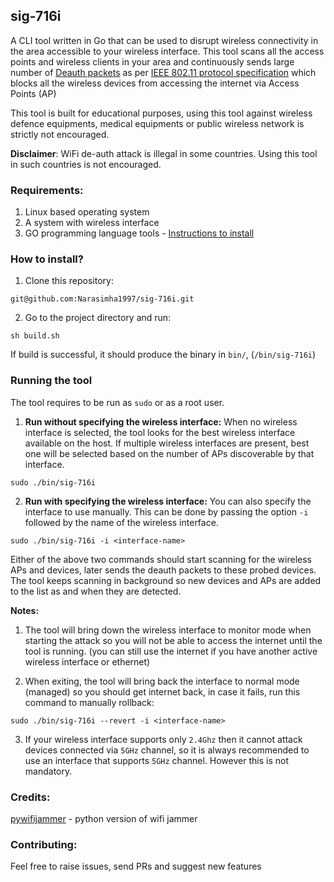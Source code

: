 ## sig-716i

A CLI tool written in Go that can be used to disrupt wireless connectivity in the area accessible to your wireless interface. This tool scans all the access points and wireless clients in your area and continuously sends large number of [Deauth packets](https://en.wikipedia.org/wiki/Wi-Fi_deauthentication_attack) as per [IEEE 802.11 protocol specification](https://en.wikipedia.org/wiki/IEEE_802.11) which blocks all the wireless devices from accessing the internet via Access Points (AP)

This tool is built for educational purposes, using this tool against wireless defence equipments, medical equipments or public wireless network is strictly not encouraged.

**Disclaimer**: WiFi de-auth attack is illegal in some countries. Using this tool in such countries is not encouraged.

### Requirements:
1. Linux based operating system
2. A system with wireless interface
3. GO programming language tools - [Instructions to install](https://go.dev/doc/install)

### How to install?
1. Clone this repository:
```
git@github.com:Narasimha1997/sig-716i.git
```

2. Go to the project directory and run:
```
sh build.sh
```
If build is successful, it should produce the binary in `bin/`, (`/bin/sig-716i`)

### Running the tool
The tool requires to be run as `sudo` or as a root user.

1. **Run without specifying the wireless interface:** When no wireless interface is selected, the tool looks for the best wireless interface available on the host. If multiple wireless interfaces are present, best one will be selected based on the number of APs discoverable by that interface.

```
sudo ./bin/sig-716i
```

2. **Run with specifying the wireless interface:** You can also specify the interface to use manually. This can be done by passing the option `-i` followed by the name of the wireless interface.
```
sudo ./bin/sig-716i -i <interface-name>
```

Either of the above two commands should start scanning for the wireless APs and devices, later sends the deauth packets to these probed devices. The tool keeps scanning in background so new devices and APs are added to the list as and when they are detected.

**Notes:**
1. The tool will bring down the wireless interface to monitor mode when starting the attack so you will not be able to access the internet until the tool is running. (you can still use the internet if you have another active wireless interface or ethernet)

2. When exiting, the tool will bring back the interface to normal mode (managed) so you should get internet back, in case it fails, run this command to manually rollback:
```
sudo ./bin/sig-716i --revert -i <interface-name>
```

3. If your wireless interface supports only `2.4Ghz` then it cannot attack devices connected via `5GHz` channel, so it is always recommended to use an interface that supports `5GHz` channel. However this is not mandatory.


### Credits:
[pywifijammer](https://github.com/DanMcInerney/wifijammer) - python version of wifi jammer

### Contributing:
Feel free to raise issues, send PRs and suggest new features